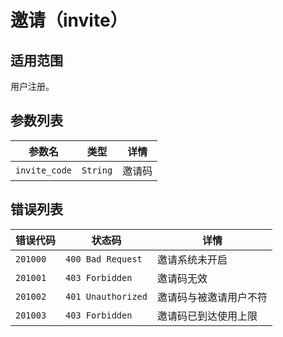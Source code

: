 # 邀请（invite）

## 适用范围

用户注册。

## 参数列表

| 参数名        | 类型     | 详情   |
| ------------- | -------- | ------ |
| `invite_code` | `String` | 邀请码 |

## 错误列表

| 错误代码 | 状态码             | 详情                   |
| -------- | ------------------ | ---------------------- |
| `201000` | `400 Bad Request`  | 邀请系统未开启         |
| `201001` | `403 Forbidden`    | 邀请码无效             |
| `201002` | `401 Unauthorized` | 邀请码与被邀请用户不符 |
| `201003` | `403 Forbidden`    | 邀请码已到达使用上限   |
